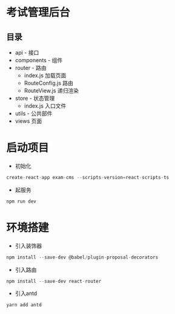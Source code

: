 # 考试管理后台

## 目录
- api - 接口
- components - 组件
- router - 路由
    - index.js 加载页面
    - RouteConfig.js 路由
    - RouteView.js  递归渲染
- store - 状态管理
  - index.js 入口文件
- utils - 公共部件
- views 页面

# 启动项目

- 初始化
```js
create-react-app exam-cms --scripts-version=react-scripts-ts
```
- 起服务

```js
npm run dev
```

# 环境搭建

- 引入装饰器
```js
npm install --save-dev @babel/plugin-proposal-decorators
```
- 引入路由

```js
npm install --save-dev react-router
```
- 引入antd
```js
yarn add antd
```